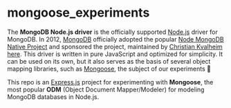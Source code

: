 # mongoose_experiments
The **MongoDB Node.js driver** is the officially supported [Node.js][0] driver for MongoDB.  In 2012, [MongoDB][1] officially adopted the popular [Node MongoDB Native Project][2] and sponsored the project, maintained by [Christian Kvalheim here][3]. This driver is written in pure JavaScript and optimized for simplicity. It can be used on its own, but it also serves as the basis of several object mapping libraries, such as [Mongoose][4], the subject of our experiments :pill:

This repo is an [Express.js][5] project for experimenting with **Mongoose**, the most popular **ODM** (Object Document Mapper/Modeler) for modeling MongoDB databases in Node.js.

<!-- links -->
[0]: https://nodejs.org/en/
[1]: https://www.mongodb.org/
[2]: http://mongodb.github.io/node-mongodb-native/
[3]: https://github.com/mongodb/node-mongodb-native
[4]: http://mongoosejs.com/
[5]: http://expressjs.com/en/index.html
